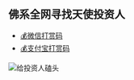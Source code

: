 
## **佛系全网寻找天使投资人**

* [💰微信打赏码](https://gitee.com/techpang/img_emoji_libs/raw/master/img_bed/markdown_images/wechat.png)
* [💰支付宝打赏码](https://gitee.com/techpang/img_emoji_libs/raw/master/img_bed/markdown_images/zhifubao.jpg)

![给投资人磕头](https://gitee.com/techpang/img_emoji_libs/raw/master/emoji_libs/%E7%A3%95%E5%A4%B4.gif)
